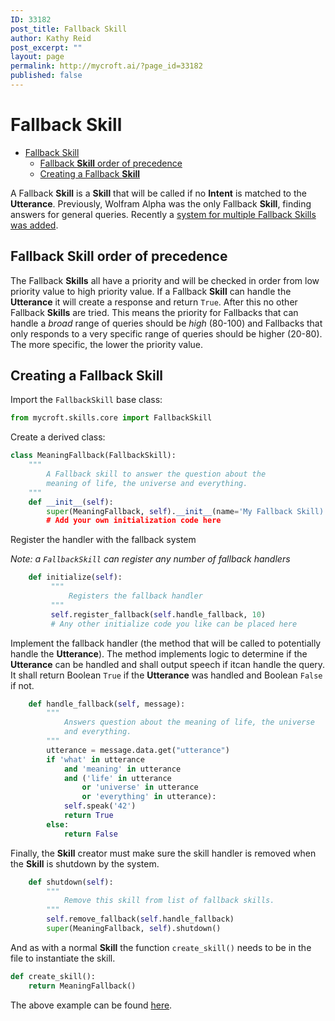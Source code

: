 ```yaml
---
ID: 33182
post_title: Fallback Skill
author: Kathy Reid
post_excerpt: ""
layout: page
permalink: http://mycroft.ai/?page_id=33182
published: false
---
```

# Fallback Skill

- [Fallback Skill](#fallback-skill)
  * [Fallback **Skill** order of precedence](#fallback-skill-order-of-precedence)
  * [Creating a Fallback **Skill**](#creating-a-fallback-skill)

A Fallback **Skill** is a **Skill** that will be called if no **Intent** is matched to the **Utterance**. Previously, Wolfram Alpha was the only Fallback **Skill**, finding answers for general queries. Recently a [system for multiple Fallback Skills was added](https://github.com/MycroftAI/mycroft-core/pull/938).


## Fallback **Skill** order of precedence

The Fallback **Skills** all have a priority and will be checked in order from low priority value to high priority value. If a Fallback **Skill** can handle the **Utterance** it will create a response and return `True`. After this no other Fallback **Skills** are tried. This means the priority for Fallbacks that can handle a *broad* range of queries should be *high* (80-100) and Fallbacks that only responds to a very specific range of queries should be higher (20-80). The more specific, the lower the priority value.

## Creating a Fallback **Skill**

Import the `FallbackSkill` base class:

```python
from mycroft.skills.core import FallbackSkill
```

Create a derived class:

```python
class MeaningFallback(FallbackSkill):
    """
        A Fallback skill to answer the question about the
        meaning of life, the universe and everything.
    """
    def __init__(self):
        super(MeaningFallback, self).__init__(name='My Fallback Skill)
        # Add your own initialization code here
```

Register the handler with the fallback system

_Note: a `FallbackSkill` can register any number of fallback handlers_

```python
    def initialize(self):
         """
             Registers the fallback handler
         """
         self.register_fallback(self.handle_fallback, 10)
         # Any other initialize code you like can be placed here
```

Implement the fallback handler (the method that will be called to potentially handle the **Utterance**). The method implements logic to determine if the **Utterance** can be handled and shall output speech if itcan handle the query. It shall return Boolean `True` if the **Utterance** was handled and Boolean `False` if not.

```python
    def handle_fallback(self, message):
        """
            Answers question about the meaning of life, the universe
            and everything.
        """
        utterance = message.data.get("utterance")
        if 'what' in utterance 
            and 'meaning' in utterance 
            and ('life' in utterance 
                or 'universe' in utterance 
                or 'everything' in utterance):
            self.speak('42')
            return True
        else:
            return False
```

Finally, the **Skill** creator must make sure the skill handler is removed when the **Skill** is shutdown by the system.

```python
    def shutdown(self):
        """
            Remove this skill from list of fallback skills.
        """
        self.remove_fallback(self.handle_fallback)
        super(MeaningFallback, self).shutdown()
```

And as with a normal **Skill** the function `create_skill()` needs to be in the file to instantiate the skill.

```python
def create_skill():
    return MeaningFallback()
```

The above example can be found [here](https://github.com/forslund/fallback-meaning).